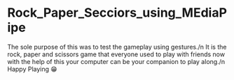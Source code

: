 # Rock_Paper_Secciors_using_MEdiaPipe

The sole purpose of this was to test the gameplay using gestures./n
It is the rock, paper and scissors game that everyone used to play with friends now with the help of this your computer can be your companion to play along./n
Happy Playing 😁
